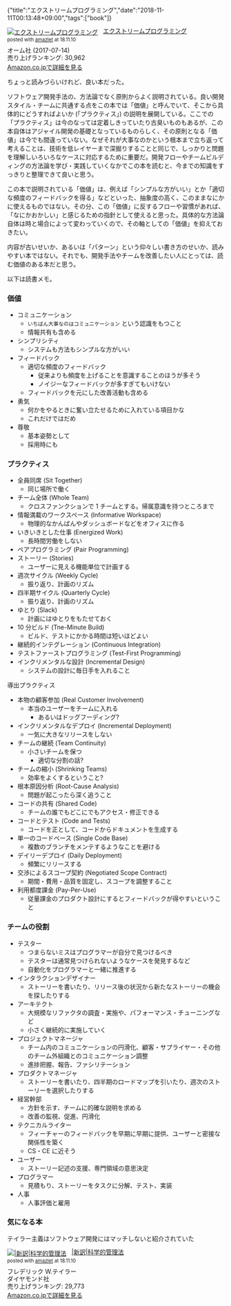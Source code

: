{"title":"エクストリームプログラミング","date":"2018-11-11T00:13:48+09:00","tags":["book"]}

<div class="amazlet-box" style="margin-bottom:0px;"><div class="amazlet-image" style="float:left;margin:0px 12px 1px 0px;"><a href="http://www.amazon.co.jp/exec/obidos/ASIN/B012UWOLOQ/pleasesleep-22/ref=nosim/" name="amazletlink" target="_blank"><img src="https://images-fe.ssl-images-amazon.com/images/I/51QDy-s%2BFFL._SL160_.jpg" alt="エクストリームプログラミング" style="border: none;" /></a></div><div class="amazlet-info" style="line-height:120%; margin-bottom: 10px"><div class="amazlet-name" style="margin-bottom:10px;line-height:120%"><a href="http://www.amazon.co.jp/exec/obidos/ASIN/B012UWOLOQ/pleasesleep-22/ref=nosim/" name="amazletlink" target="_blank">エクストリームプログラミング</a><div class="amazlet-powered-date" style="font-size:80%;margin-top:5px;line-height:120%">posted with <a href="http://www.amazlet.com/" title="amazlet" target="_blank">amazlet</a> at 18.11.10</div></div><div class="amazlet-detail">オーム社 (2017-07-14)<br />売り上げランキング: 30,962<br /></div><div class="amazlet-sub-info" style="float: left;"><div class="amazlet-link" style="margin-top: 5px"><a href="http://www.amazon.co.jp/exec/obidos/ASIN/B012UWOLOQ/pleasesleep-22/ref=nosim/" name="amazletlink" target="_blank">Amazon.co.jpで詳細を見る</a></div></div></div><div class="amazlet-footer" style="clear: left"></div></div>

ちょっと読みづらいけれど、良い本だった。

ソフトウェア開発手法の、方法論でなく原則からよく説明されている。良い開発スタイル・チームに共通する点をこの本では「価値」と呼んでいて、そこから具体的にどうすればよいか (「プラクティス」) の説明を展開している。ここでの「プラクティス」は今のなっては定着しきっていたり古臭いものもあるが、この本自体はアジャイル開発の基礎となっているものらしく、その原則となる「価値」は今でも間違っていない。なぜそれが大事なのかという根本まで立ち返って考えることは、技術を低レイヤーまで深掘りすることと同じで、しっかりと問題を理解しいろいろなケースに対応するために重要だ。開発フローやチームビルディングの方法論を学び・実践していくなかでこの本を読むと、今までの知識をすっきりと整理できて良いと思う。

この本で説明されている「価値」は、例えば「シンプルな方がいい」とか「適切な頻度のフィードバックを得る」などといった、抽象度の高く、このままなにかに使えるものではない。その分、この「価値」に反するフローや習慣があれば、「なにかおかしい」と感じるための指針として使えると思った。具体的な方法論自体は時と場合によって変わっていくので、その軸としての「価値」を抑えておきたい。

内容が古いせいか、あるいは「パターン」という仰々しい書き方のせいか、読みやすい本ではない。それでも、開発手法やチームを改善したい人にとっては、読む価値のある本だと思う。

以下は読書メモ。

### 価値

- コミュニケーション
	- `いちばん大事なのはコミュニケーション` という認識をもつこと
	- 情報共有も含める
- シンプリシティ
	- システムも方法もシンプルな方がいい
- フィードバック
	- 適切な頻度のフィードバック
		- 従来よりも頻度を上げることを意識することのほうが多そう
		- ノイジーなフィードバックが多すぎてもいけない
	- フィードバックを元にした改善活動も含める
- 勇気
	- 何かをやるときに奮い立たせるために入れている項目かな
	- これだけではだめ
- 尊敬
	- 基本姿勢として
	- 採用時にも

### プラクティス

- 全員同席 (Sit Together)
	- 同じ場所で働く
- チーム全体 (Whole Team)
	- クロスファンクションで 1 チームとする。帰属意識を持つところまで
- 情報満載のワークスペース (Informative Workspace)
	- 物理的なかんばんやダッシュボードなどをオフィスに作る
- いきいきとした仕事 (Energized Work)
	- 長時間労働をしない
- ペアプログラミング (Pair Programming)
- ストーリー (Stories)
	- ユーザーに見える機能単位で計画する
- 週次サイクル (Weekly Cycle)
	- 振り返り、計画のリズム
- 四半期サイクル (Quarterly Cycle)
	- 振り返り、計画のリズム
- ゆとり (Slack)
	- 計画にはゆとりをもたせておく
- 10 分ビルド (Tne-Minute Build)
	- ビルド、テストにかかる時間は短いほどよい
- 継続的インテグレーション (Continuous Integration)
- テストファーストプログラミング (Test-First Programming)
- インクリメンタルな設計 (Incremental Design)
	- システムの設計に毎日手を入れること

導出プラクティス

- 本物の顧客参加 (Real Customer Involvement)
	- 本当のユーザーをチームに入れる
		- あるいはドッグフーディング?
- インクリメンタルなデプロイ (Incremental Deployment)
	- 一気に大きなリリースをしない
- チームの継続 (Team Continuity)
	- 小さいチームを保つ
		- 適切な分割の話?
- チームの縮小 (Shrinking Teams)
	- 効率をよくするということ?
- 根本原因分析 (Root-Cause Analysis)
	- 問題が起こったら深く追うこと
- コードの共有 (Shared Code)
	- チームの誰でもどこにでもアクセス・修正できる
- コードとテスト (Code and Tests)
	- コードを正として、コードからドキュメントを生成する
- 単一のコードベース (Single Code Base)
	- 複数のブランチをメンテするようなことを避ける
- デイリーデプロイ (Daily Deployment)
	- 頻繁にリリースする
- 交渉によるスコープ契約 (Negotiated Scope Contract)
	- 期間・費用・品質を固定し、スコープを調整すること
- 利用都度課金 (Pay-Per-Use)
	- 従量課金のプロダクト設計にするとフィードバックが得やすいということ

### チームの役割

- テスター
	- つまらないミスはプログラマーが自分で見つけるべき
	- テスターは通常見つけられないようなケースを発見するなど
	- 自動化をプログラマーと一緒に推進する
- インタラクションデザイナー
	- ストーリーを書いたり、リリース後の状況から新たなストーリーの機会を探したりする
- アーキテクト
	- 大規模なリファクタの調査・実施や、パフォーマンス・チューニングなど
	- 小さく継続的に実施していく
- プロジェクトマネージャ
	- チーム内のコミュニケーションの円滑化、顧客・サプライヤー・その他のチーム外組織とのコミュニケーション調整
	- 進捗把握、報告、ファシリテーション
- プロダクトマネージャ
	- ストーリーを書いたり、四半期のロードマップを引いたり、週次のストーリーを選択したりする
- 経営幹部
	- 方針を示す、チームに的確な説明を求める
	- 改善の監視、促進、円滑化
- テクニカルライター
	- フィーチャーのフィードバックを早期に早期に提供、ユーザーと密接な関係性を築く
	- CS・CE に近そう
- ユーザー
	- ストーリー記述の支援、専門領域の意思決定
- プログラマー
	- 見積もり、ストーリーをタスクに分解、テスト、実装
- 人事
	- 人事評価と雇用

### 気になる本

テイラー主義はソフトウェア開発にはマッチしないと紹介されていた

<div class="amazlet-box" style="margin-bottom:0px;"><div class="amazlet-image" style="float:left;margin:0px 12px 1px 0px;"><a href="http://www.amazon.co.jp/exec/obidos/ASIN/447800983X/pleasesleep-22/ref=nosim/" name="amazletlink" target="_blank"><img src="https://images-fe.ssl-images-amazon.com/images/I/41uevpgSWUL._SL160_.jpg" alt="|新訳|科学的管理法" style="border: none;" /></a></div><div class="amazlet-info" style="line-height:120%; margin-bottom: 10px"><div class="amazlet-name" style="margin-bottom:10px;line-height:120%"><a href="http://www.amazon.co.jp/exec/obidos/ASIN/447800983X/pleasesleep-22/ref=nosim/" name="amazletlink" target="_blank">|新訳|科学的管理法</a><div class="amazlet-powered-date" style="font-size:80%;margin-top:5px;line-height:120%">posted with <a href="http://www.amazlet.com/" title="amazlet" target="_blank">amazlet</a> at 18.11.10</div></div><div class="amazlet-detail">フレデリック W.テイラー <br />ダイヤモンド社 <br />売り上げランキング: 29,773<br /></div><div class="amazlet-sub-info" style="float: left;"><div class="amazlet-link" style="margin-top: 5px"><a href="http://www.amazon.co.jp/exec/obidos/ASIN/447800983X/pleasesleep-22/ref=nosim/" name="amazletlink" target="_blank">Amazon.co.jpで詳細を見る</a></div></div></div><div class="amazlet-footer" style="clear: left"></div></div>
